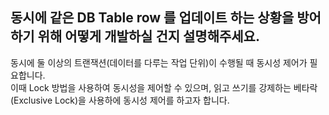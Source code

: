 
##  동시에 같은 DB Table row 를 업데이트 하는 상황을 방어하기 위해 어떻게 개발하실 건지 설명해주세요.



동시에 둘 이상의 트랜잭션(데이터를 다루는 작업 단위)이 수행될 때 동시성 제어가 필요합니다. <br>
이때 Lock 방법을 사용하여 동시성을 제어할 수 있으며, 읽고 쓰기를 강제하는 베타락(Exclusive Lock)을 사용하에 동시성 제어를 하고자 합니다. 

